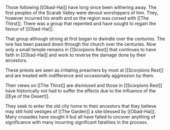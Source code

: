 Those following [[Obad-Hai]] have long since been withering away. The first peoples of the Scarab Valley were devout worshippers of him. They, however incurred his wrath and so the region was cursed with [[The Thirst]]. There was a group that repented and have sought to regain the favour of [[Obad-Hai]]. 

That group although strong at first began to dwindle over the centuries. The lore has been passed down through the church over the centuries. Now only a small temple remains in [[Scorpions Rest]] that continues to have faith in [[Obad-Hai]] and work to reverse the damage done by their ancestors.

These priests are seen as irritating preachers by most at [[Scorpions Rest]] and are treated with indifference and occasionally aggression by them. 

Their views on [[The Thirst]] are dismissed and those in [[Scorpions Rest]] have historically not had to suffer the effects due to the influence of the [[Eye of the Desert]].

They seek to enter the old city home to their ancestors that they believe may still hold vestiges of [[The Garden]] a site blessed by [[Obad-Hai]]. Many crusades have sought it but all have failed to uncover anything of significance with many incurring significant fatalities in the process.

